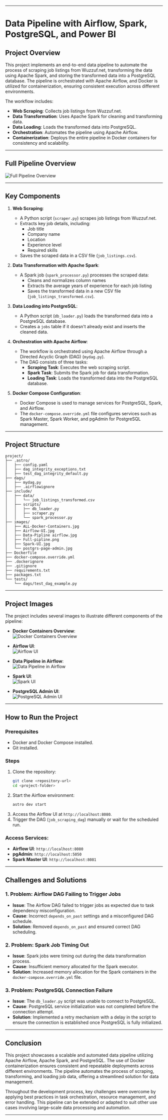 
---

# **Data Pipeline with Airflow, Spark, PostgreSQL, and Power BI**

## **Project Overview**

This project implements an end-to-end data pipeline to automate the process of scraping job listings from Wuzzuf.net, transforming the data using Apache Spark, and storing the transformed data into a PostgreSQL database. The pipeline is orchestrated with Apache Airflow, and Docker is utilized for containerization, ensuring consistent execution across different environments.

The workflow includes:
- **Web Scraping**: Collects job listings from Wuzzuf.net.
- **Data Transformation**: Uses Apache Spark for cleaning and transforming data.
- **Data Loading**: Loads the transformed data into PostgreSQL.
- **Orchestration**: Automates the pipeline using Apache Airflow.
- **Containerization**: Deploys the entire pipeline in Docker containers for consistency and scalability.

---

## **Full Pipeline Overview**

![Full Pipeline Overview](https://raw.githubusercontent.com/youssef-azam-tach/Data-pipeline-airflow-spark-postgres-/main/images/Full-pipline.png)

---

## **Key Components**

1. **Web Scraping**:
   - A Python script (`scraper.py`) scrapes job listings from Wuzzuf.net.
   - Extracts key job details, including:
     - Job title
     - Company name
     - Location
     - Experience level
     - Required skills
   - Saves the scraped data in a CSV file (`job_listings.csv`).

2. **Data Transformation with Apache Spark**:
   - A Spark job (`spark_processor.py`) processes the scraped data:
     - Cleans and normalizes column names
     - Extracts the average years of experience for each job listing
     - Saves the transformed data in a new CSV file (`job_listings_transformed.csv`).

3. **Data Loading into PostgreSQL**:
   - A Python script (`db_loader.py`) loads the transformed data into a PostgreSQL database.
   - Creates a `jobs` table if it doesn't already exist and inserts the cleaned data.

4. **Orchestration with Apache Airflow**:
   - The workflow is orchestrated using Apache Airflow through a Directed Acyclic Graph (DAG) (`mydag.py`).
   - The DAG consists of three tasks:
     - **Scraping Task**: Executes the web scraping script.
     - **Spark Task**: Submits the Spark job for data transformation.
     - **Loading Task**: Loads the transformed data into the PostgreSQL database.

5. **Docker Compose Configuration**:
   - Docker Compose is used to manage services for PostgreSQL, Spark, and Airflow.
   - The `docker-compose.override.yml` file configures services such as Spark Master, Spark Worker, and pgAdmin for PostgreSQL management.

---

## **Project Structure**

```
project/
├── .astro/
│   ├── config.yaml
│   ├── dag_integrity_exceptions.txt
│   ├── test_dag_integrity_default.py
├── dags/
│   ├── mydag.py
│   ├── .airflowignore
├── include/
│   ├── data/
│   │   └── job_listings_transformed.csv
│   ├── scripts/
│   │   ├── db_loader.py
│   │   ├── scraper.py
│   │   └── spark_processor.py
├── images/
│   ├── ALL-Docker-Containers.jpg
│   ├── Airflow-UI.jpg
│   ├── Data-Pipline airflow.jpg
│   ├── Full-pipline.png
│   ├── Spark-UI.jpg
│   └── postgrs-page-admin.jpg
├── Dockerfile
├── docker-compose.override.yml
├── .dockerignore
├── .gitignore
├── requirements.txt
├── packages.txt
└── tests/
    └── dags/test_dag_example.py
```

---

## **Project Images**

The project includes several images to illustrate different components of the pipeline:

- **Docker Containers Overview**:  
  ![Docker Containers Overview](https://raw.githubusercontent.com/youssef-azam-tach/Data-pipeline-airflow-spark-postgres-/main/images/ALL-Docker-Containers.jpg)

- **Airflow UI**:  
  ![Airflow UI](https://raw.githubusercontent.com/youssef-azam-tach/Data-pipeline-airflow-spark-postgres-/main/images/Airflow-UI.jpg)

- **Data Pipeline in Airflow**:  
  ![Data Pipeline in Airflow](https://raw.githubusercontent.com/youssef-azam-tach/Data-pipeline-airflow-spark-postgres-/main/images/Data-Pipline%20airflow.jpg)

- **Spark UI**:  
  ![Spark UI](https://raw.githubusercontent.com/youssef-azam-tach/Data-pipeline-airflow-spark-postgres-/main/images/Spark-UI.jpg)

- **PostgreSQL Admin UI**:  
  ![PostgreSQL Admin UI](https://raw.githubusercontent.com/youssef-azam-tach/Data-pipeline-airflow-spark-postgres-/main/images/postgrs-page-admin.jpg)

---

## **How to Run the Project**

### **Prerequisites**
- Docker and Docker Compose installed.
- Git installed.

### **Steps**
1. Clone the repository:
   ```bash
   git clone <repository-url>
   cd <project-folder>
   ```
2. Start the Airflow environment:
   ```bash
   astro dev start
   ```
3. Access the Airflow UI at `http://localhost:8080`.
4. Trigger the DAG (`job_scraping_dag`) manually or wait for the scheduled run.

### **Access Services**:
- **Airflow UI**: `http://localhost:8080`
- **pgAdmin**: `http://localhost:5050`
- **Spark Master UI**: `http://localhost:8081`

---

## **Challenges and Solutions**

### 1. **Problem: Airflow DAG Failing to Trigger Jobs**
   - **Issue**: The Airflow DAG failed to trigger jobs as expected due to task dependency misconfiguration.
   - **Cause**: Incorrect `depends_on_past` settings and a misconfigured DAG schedule.
   - **Solution**: Removed `depends_on_past` and ensured correct DAG scheduling.

### 2. **Problem: Spark Job Timing Out**
   - **Issue**: Spark jobs were timing out during the data transformation process.
   - **Cause**: Insufficient memory allocated for the Spark executor.
   - **Solution**: Increased memory allocation for the Spark containers in the `docker-compose.override.yml` file.

### 3. **Problem: PostgreSQL Connection Failure**
   - **Issue**: The `db_loader.py` script was unable to connect to PostgreSQL.
   - **Cause**: PostgreSQL service initialization was not completed before the connection attempt.
   - **Solution**: Implemented a retry mechanism with a delay in the script to ensure the connection is established once PostgreSQL is fully initialized.

---

## **Conclusion**

This project showcases a scalable and automated data pipeline utilizing Apache Airflow, Apache Spark, and PostgreSQL. The use of Docker containerization ensures consistent and repeatable deployments across different environments. The pipeline automates the process of scraping, transforming, and loading job data, offering a streamlined solution for data management.

Throughout the development process, key challenges were overcome by applying best practices in task orchestration, resource management, and error handling. This pipeline can be extended or adapted to suit other use cases involving large-scale data processing and automation.

---
